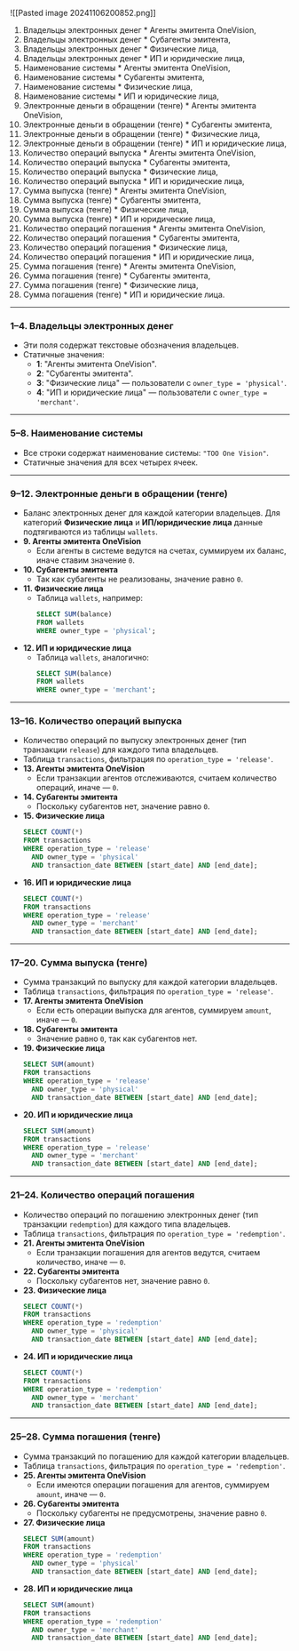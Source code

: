 
![[Pasted image 20241106200852.png]]
1. Владельцы электронных денег * Агенты эмитента OneVision,
2. Владельцы электронных денег * Субагенты эмитента,
3. Владельцы электронных денег * Физические лица,
4. Владельцы электронных денег * ИП и юридические лица,
5. Наименование системы * Агенты эмитента OneVision,
6. Наименование системы * Субагенты эмитента,
7. Наименование системы * Физические лица,
8. Наименование системы * ИП и юридические лица,
9. Электронные деньги в обращении (тенге) * Агенты эмитента OneVision,
10. Электронные деньги в обращении (тенге) * Субагенты эмитента,
11. Электронные деньги в обращении (тенге) * Физические лица,
12. Электронные деньги в обращении (тенге) * ИП и юридические лица,
13. Количество операций выпуска * Агенты эмитента OneVision,
14. Количество операций выпуска * Субагенты эмитента,
15. Количество операций выпуска * Физические лица,
16. Количество операций выпуска * ИП и юридические лица,
17. Сумма выпуска (тенге) * Агенты эмитента OneVision,
18. Сумма выпуска (тенге) * Субагенты эмитента,
19. Сумма выпуска (тенге) * Физические лица,
20. Сумма выпуска (тенге) * ИП и юридические лица,
21. Количество операций погашения * Агенты эмитента OneVision,
22. Количество операций погашения * Субагенты эмитента,
23. Количество операций погашения * Физические лица,
24. Количество операций погашения * ИП и юридические лица,
25. Сумма погашения (тенге) * Агенты эмитента OneVision,
26. Сумма погашения (тенге) * Субагенты эмитента,
27. Сумма погашения (тенге) * Физические лица,
28. Сумма погашения (тенге) * ИП и юридические лица.


---
### 1–4. Владельцы электронных денег
   - Эти поля содержат текстовые обозначения владельцев.
   - Статичные значения:
     - **1**: "Агенты эмитента OneVision".
     - **2**: "Субагенты эмитента".
     - **3**: "Физические лица" — пользователи с `owner_type = 'physical'`.
     - **4**: "ИП и юридические лица" — пользователи с `owner_type = 'merchant'`.


---
### 5–8. Наименование системы
   - Все строки содержат наименование системы: `"ТОО One Vision"`.
   - Статичные значения для всех четырех ячеек.


---
### 9–12. Электронные деньги в обращении (тенге)
   - Баланс электронных денег для каждой категории владельцев. Для категорий **Физические лица** и **ИП/юридические лица** данные подтягиваются из таблицы `wallets`.
   - **9. Агенты эмитента OneVision**  
     - Если агенты в системе ведутся на счетах, суммируем их баланс, иначе ставим значение `0`.
   - **10. Субагенты эмитента**  
     - Так как субагенты не реализованы, значение равно `0`.
   - **11. Физические лица**  
     - Таблица `wallets`, например:
       ```sql
       SELECT SUM(balance) 
       FROM wallets 
       WHERE owner_type = 'physical';
       ```
   - **12. ИП и юридические лица**  
     - Таблица `wallets`, аналогично:
       ```sql
       SELECT SUM(balance) 
       FROM wallets 
       WHERE owner_type = 'merchant';
       ```


---
### 13–16. Количество операций выпуска
   - Количество операций по выпуску электронных денег (тип транзакции `release`) для каждого типа владельцев.
   - Таблица `transactions`, фильтрация по `operation_type = 'release'`.
   - **13. Агенты эмитента OneVision**  
     - Если транзакции агентов отслеживаются, считаем количество операций, иначе — `0`.
   - **14. Субагенты эмитента**  
     - Поскольку субагентов нет, значение равно `0`.
   - **15. Физические лица**  
     ```sql
     SELECT COUNT(*) 
     FROM transactions 
     WHERE operation_type = 'release' 
       AND owner_type = 'physical'
       AND transaction_date BETWEEN [start_date] AND [end_date];
     ```
   - **16. ИП и юридические лица**  
     ```sql
     SELECT COUNT(*) 
     FROM transactions 
     WHERE operation_type = 'release' 
       AND owner_type = 'merchant'
       AND transaction_date BETWEEN [start_date] AND [end_date];
     ```


---
### 17–20. Сумма выпуска (тенге)
   - Сумма транзакций по выпуску для каждой категории владельцев.
   - Таблица `transactions`, фильтрация по `operation_type = 'release'`.
   - **17. Агенты эмитента OneVision**  
     - Если есть операции выпуска для агентов, суммируем `amount`, иначе — `0`.
   - **18. Субагенты эмитента**  
     - Значение равно `0`, так как субагентов нет.
   - **19. Физические лица**  
     ```sql
     SELECT SUM(amount) 
     FROM transactions 
     WHERE operation_type = 'release' 
       AND owner_type = 'physical'
       AND transaction_date BETWEEN [start_date] AND [end_date];
     ```
   - **20. ИП и юридические лица**  
     ```sql
     SELECT SUM(amount) 
     FROM transactions 
     WHERE operation_type = 'release' 
       AND owner_type = 'merchant'
       AND transaction_date BETWEEN [start_date] AND [end_date];
     ```


---
### 21–24. Количество операций погашения
   - Количество операций по погашению электронных денег (тип транзакции `redemption`) для каждого типа владельцев.
   - Таблица `transactions`, фильтрация по `operation_type = 'redemption'`.
   - **21. Агенты эмитента OneVision**  
     - Если транзакции погашения для агентов ведутся, считаем количество, иначе — `0`.
   - **22. Субагенты эмитента**  
     - Поскольку субагентов нет, значение равно `0`.
   - **23. Физические лица**  
     ```sql
     SELECT COUNT(*) 
     FROM transactions 
     WHERE operation_type = 'redemption' 
       AND owner_type = 'physical'
       AND transaction_date BETWEEN [start_date] AND [end_date];
     ```
   - **24. ИП и юридические лица**  
     ```sql
     SELECT COUNT(*) 
     FROM transactions 
     WHERE operation_type = 'redemption' 
       AND owner_type = 'merchant'
       AND transaction_date BETWEEN [start_date] AND [end_date];
     ```


---
### 25–28. Сумма погашения (тенге)
   - Сумма транзакций по погашению для каждой категории владельцев.
   - Таблица `transactions`, фильтрация по `operation_type = 'redemption'`.
   - **25. Агенты эмитента OneVision**  
     - Если имеются операции погашения для агентов, суммируем `amount`, иначе — `0`.
   - **26. Субагенты эмитента**  
     - Поскольку субагенты не предусмотрены, значение равно `0`.
   - **27. Физические лица**  
     ```sql
     SELECT SUM(amount) 
     FROM transactions 
     WHERE operation_type = 'redemption' 
       AND owner_type = 'physical'
       AND transaction_date BETWEEN [start_date] AND [end_date];
     ```
   - **28. ИП и юридические лица**  
     ```sql
     SELECT SUM(amount) 
     FROM transactions 
     WHERE operation_type = 'redemption' 
       AND owner_type = 'merchant'
       AND transaction_date BETWEEN [start_date] AND [end_date];
     ```
